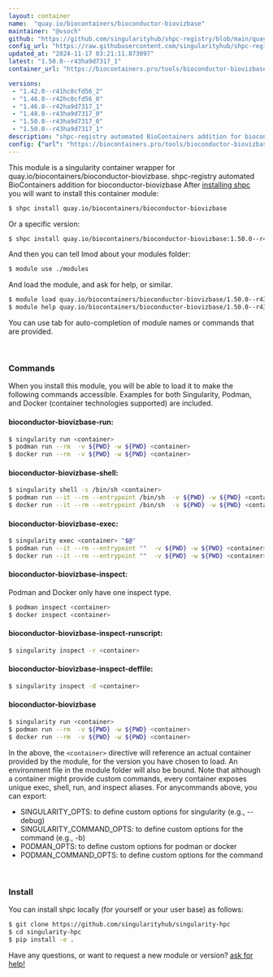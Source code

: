 ```yaml
---
layout: container
name:  "quay.io/biocontainers/bioconductor-biovizbase"
maintainer: "@vsoch"
github: "https://github.com/singularityhub/shpc-registry/blob/main/quay.io/biocontainers/bioconductor-biovizbase/container.yaml"
config_url: "https://raw.githubusercontent.com/singularityhub/shpc-registry/main/quay.io/biocontainers/bioconductor-biovizbase/container.yaml"
updated_at: "2024-11-17 03:21:11.873097"
latest: "1.50.0--r43ha9d7317_1"
container_url: "https://biocontainers.pro/tools/bioconductor-biovizbase"

versions:
 - "1.42.0--r41hc0cfd56_2"
 - "1.46.0--r42hc0cfd56_0"
 - "1.46.0--r42ha9d7317_1"
 - "1.48.0--r43ha9d7317_0"
 - "1.50.0--r43ha9d7317_0"
 - "1.50.0--r43ha9d7317_1"
description: "shpc-registry automated BioContainers addition for bioconductor-biovizbase"
config: {"url": "https://biocontainers.pro/tools/bioconductor-biovizbase", "maintainer": "@vsoch", "description": "shpc-registry automated BioContainers addition for bioconductor-biovizbase", "latest": {"1.50.0--r43ha9d7317_1": "sha256:f56c0baf4f62e3211d7e1a528b3d82365e1a90507355edc05a55687c70934203"}, "tags": {"1.42.0--r41hc0cfd56_2": "sha256:6b594d9993080c90a7caf8a1d0c95ab56ed0dde405d8b166da363a9036de5a52", "1.46.0--r42hc0cfd56_0": "sha256:7fe72d129a30a78a678d12504a43a54829e684d60347c40b8c2c8f67ea271773", "1.46.0--r42ha9d7317_1": "sha256:a471ed6aa0b9007fb6b2a6a3d5063feed4c8a3574ec7f6b14fd162545bc18aef", "1.48.0--r43ha9d7317_0": "sha256:05a6f01c8e39011606a22584421a5276406e017a989ca5c3d50cefb6608004ef", "1.50.0--r43ha9d7317_0": "sha256:f574038182d4a3786d5918cafa6d788958f0be911c60ffb834e8cc59e35f1cdd", "1.50.0--r43ha9d7317_1": "sha256:f56c0baf4f62e3211d7e1a528b3d82365e1a90507355edc05a55687c70934203"}, "docker": "quay.io/biocontainers/bioconductor-biovizbase"}
---
```


This module is a singularity container wrapper for quay.io/biocontainers/bioconductor-biovizbase.
shpc-registry automated BioContainers addition for bioconductor-biovizbase
After [installing shpc](#install) you will want to install this container module:


```bash
$ shpc install quay.io/biocontainers/bioconductor-biovizbase
```

Or a specific version:

```bash
$ shpc install quay.io/biocontainers/bioconductor-biovizbase:1.50.0--r43ha9d7317_1
```

And then you can tell lmod about your modules folder:

```bash
$ module use ./modules
```

And load the module, and ask for help, or similar.

```bash
$ module load quay.io/biocontainers/bioconductor-biovizbase/1.50.0--r43ha9d7317_1
$ module help quay.io/biocontainers/bioconductor-biovizbase/1.50.0--r43ha9d7317_1
```

You can use tab for auto-completion of module names or commands that are provided.

<br>

### Commands

When you install this module, you will be able to load it to make the following commands accessible.
Examples for both Singularity, Podman, and Docker (container technologies supported) are included.

#### bioconductor-biovizbase-run:

```bash
$ singularity run <container>
$ podman run --rm  -v ${PWD} -w ${PWD} <container>
$ docker run --rm  -v ${PWD} -w ${PWD} <container>
```

#### bioconductor-biovizbase-shell:

```bash
$ singularity shell -s /bin/sh <container>
$ podman run --it --rm --entrypoint /bin/sh  -v ${PWD} -w ${PWD} <container>
$ docker run --it --rm --entrypoint /bin/sh  -v ${PWD} -w ${PWD} <container>
```

#### bioconductor-biovizbase-exec:

```bash
$ singularity exec <container> "$@"
$ podman run --it --rm --entrypoint ""  -v ${PWD} -w ${PWD} <container> "$@"
$ docker run --it --rm --entrypoint ""  -v ${PWD} -w ${PWD} <container> "$@"
```

#### bioconductor-biovizbase-inspect:

Podman and Docker only have one inspect type.

```bash
$ podman inspect <container>
$ docker inspect <container>
```

#### bioconductor-biovizbase-inspect-runscript:

```bash
$ singularity inspect -r <container>
```

#### bioconductor-biovizbase-inspect-deffile:

```bash
$ singularity inspect -d <container>
```



#### bioconductor-biovizbase

```bash
$ singularity run <container>
$ podman run --rm  -v ${PWD} -w ${PWD} <container>
$ docker run --rm  -v ${PWD} -w ${PWD} <container>
```


In the above, the `<container>` directive will reference an actual container provided
by the module, for the version you have chosen to load. An environment file in the
module folder will also be bound. Note that although a container
might provide custom commands, every container exposes unique exec, shell, run, and
inspect aliases. For anycommands above, you can export:

 - SINGULARITY_OPTS: to define custom options for singularity (e.g., --debug)
 - SINGULARITY_COMMAND_OPTS: to define custom options for the command (e.g., -b)
 - PODMAN_OPTS: to define custom options for podman or docker
 - PODMAN_COMMAND_OPTS: to define custom options for the command

<br>

### Install

You can install shpc locally (for yourself or your user base) as follows:

```bash
$ git clone https://github.com/singularityhub/singularity-hpc
$ cd singularity-hpc
$ pip install -e .
```

Have any questions, or want to request a new module or version? [ask for help!](https://github.com/singularityhub/singularity-hpc/issues)